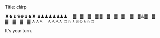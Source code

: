 Title: chirp

♜♞♝♛♚♝♞♜ 
♟♟♟♟♟♟♟♟ 
 ▓ ▓ ▓ ▓ 
▓ ▓ ▓ ▓ 
 ▓ ▓♙▓ ▓ 
▓ ▓ ▓ ▓ 
♙♙♙ ♙♙♙♙ 
♖♘♗♕♔♗♘♖

It's your turn.
